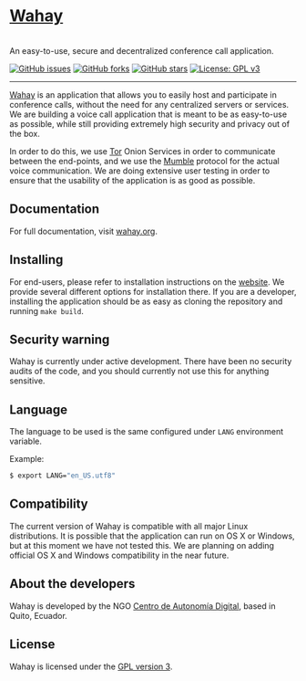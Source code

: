 <p>
  <a href="https://wahay.org/" target="_blank" rel="noopener noreferrer">
    <h1>Wahay</h1>
  </a><br>
  An easy-to-use, secure and decentralized conference call application.
</p>

<p>
  <a href="https://github.com/digitalautonomy/wahay/issues"><img alt="GitHub issues" src="https://img.shields.io/github/issues/digitalautonomy/wahay"></a>
  <a href="https://github.com/digitalautonomy/wahay/network"><img alt="GitHub forks" src="https://img.shields.io/github/forks/digitalautonomy/wahay"></a>
  <a href="https://github.com/digitalautonomy/wahay/stargazers"><img alt="GitHub stars" src="https://img.shields.io/github/stars/digitalautonomy/wahay"></a>
  <a href="https://www.gnu.org/licenses/gpl-3.0"><img alt="License: GPL v3" src="https://img.shields.io/badge/License-GPLv3-blue.svg"></a>
</p>

------

[Wahay](https://wahay.org) is an application that allows you to easily host and participate in conference calls, without the need for any
centralized servers or services. We are building a voice call application that is meant to be as easy-to-use as possible, while still
providing extremely high security and privacy out of the box.

In order to do this, we use [Tor](https://torproject.org) Onion Services in order to communicate between the end-points, and we use the [Mumble](https://www.mumble.info) protocol for the actual voice communication. We are doing extensive user testing in order to ensure that the usability of the application is as good as possible.

## Documentation

For full documentation, visit [wahay.org](https://wahay.org/documentation/index.html).

## Installing

For end-users, please refer to installation instructions on the [website](https://wahay.org/documentation/getting-started/installation/). We provide several different options for installation there. If you are a developer, installing the application should be as easy as cloning the repository and running `make build`.

## Security warning

Wahay is currently under active development. There have been no security audits
of the code, and you should currently not use this for anything sensitive.

## Language

The language to be used is the same configured under `LANG` environment variable.

Example:

```bash
$ export LANG="en_US.utf8"
```

## Compatibility

The current version of Wahay is compatible with all major Linux distributions. It is possible that the application can run on OS X or
Windows, but at this moment we have not tested this. We are planning on adding official OS X and Windows compatibility in the near future.

## About the developers

Wahay is developed by the NGO [Centro de Autonomía Digital](https://autonomia.digital), based in Quito, Ecuador.

## License

Wahay is licensed under the [GPL version 3](https://www.gnu.org/licenses/gpl-3.0.html).
